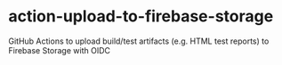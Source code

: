 # action-upload-to-firebase-storage
GitHub Actions to upload build/test artifacts (e.g. HTML test reports) to Firebase Storage with OIDC
